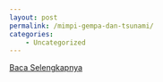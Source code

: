 ```yaml
---
layout: post
permalink: /mimpi-gempa-dan-tsunami/
categories:
    - Uncategorized
---
```


[Baca Selengkapnya](/03)